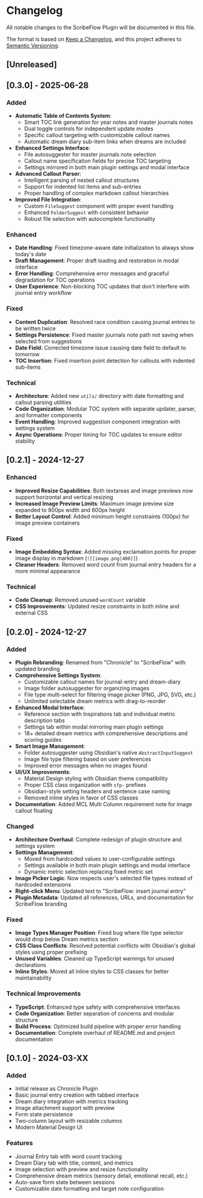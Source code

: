 # Changelog

All notable changes to the ScribeFlow Plugin will be documented in this file.

The format is based on [Keep a Changelog](https://keepachangelog.com/en/1.0.0/),
and this project adheres to [Semantic Versioning](https://semver.org/spec/v2.0.0.html).

## [Unreleased]

## [0.3.0] - 2025-06-28

### Added
- **Automatic Table of Contents System**: 
  - Smart TOC link generation for year notes and master journals notes
  - Dual toggle controls for independent update modes
  - Specific callout targeting with customizable callout names
  - Automatic dream diary sub-item links when dreams are included
- **Enhanced Settings Interface**:
  - File autosuggester for master journals note selection
  - Callout name specification fields for precise TOC targeting
  - Settings mirrored in both main plugin settings and modal interface
- **Advanced Callout Parser**:
  - Intelligent parsing of nested callout structures
  - Support for indented list items and sub-entries
  - Proper handling of complex markdown callout hierarchies
- **Improved File Integration**:
  - Custom `FileSuggest` component with proper event handling
  - Enhanced `FolderSuggest` with consistent behavior
  - Robust file selection with autocomplete functionality

### Enhanced
- **Date Handling**: Fixed timezone-aware date initialization to always show today's date
- **Draft Management**: Proper draft loading and restoration in modal interface
- **Error Handling**: Comprehensive error messages and graceful degradation for TOC operations
- **User Experience**: Non-blocking TOC updates that don't interfere with journal entry workflow

### Fixed
- **Content Duplication**: Resolved race condition causing journal entries to be written twice
- **Settings Persistence**: Fixed master journals note path not saving when selected from suggestions
- **Date Field**: Corrected timezone issue causing date field to default to tomorrow
- **TOC Insertion**: Fixed insertion point detection for callouts with indented sub-items

### Technical
- **Architecture**: Added new `utils/` directory with date formatting and callout parsing utilities
- **Code Organization**: Modular TOC system with separate updater, parser, and formatter components
- **Event Handling**: Improved suggestion component integration with settings system
- **Async Operations**: Proper timing for TOC updates to ensure editor stability

## [0.2.1] - 2024-12-27

### Enhanced
- **Improved Resize Capabilities**: Both textareas and image previews now support horizontal and vertical resizing
- **Increased Image Preview Limits**: Maximum image preview size expanded to 800px width and 600px height
- **Better Layout Control**: Added minimum height constraints (100px) for image preview containers

### Fixed
- **Image Embedding Syntax**: Added missing exclamation points for proper image display in markdown (`![[image.png|400]]`)
- **Cleaner Headers**: Removed word count from journal entry headers for a more minimal appearance

### Technical
- **Code Cleanup**: Removed unused `wordCount` variable
- **CSS Improvements**: Updated resize constraints in both inline and external CSS

## [0.2.0] - 2024-12-27

### Added
- **Plugin Rebranding**: Renamed from "Chronicle" to "ScribeFlow" with updated branding
- **Comprehensive Settings System**: 
  - Customizable callout names for journal-entry and dream-diary
  - Image folder autosuggester for organizing images
  - File type multi-select for filtering image picker (PNG, JPG, SVG, etc.)
  - Unlimited selectable dream metrics with drag-to-reorder
- **Enhanced Modal Interface**:
  - Reference section with Inspirations tab and individual metric description tabs
  - Settings tab within modal mirroring main plugin settings
  - 18+ detailed dream metrics with comprehensive descriptions and scoring guides
- **Smart Image Management**:
  - Folder autosuggester using Obsidian's native `AbstractInputSuggest`
  - Image file type filtering based on user preferences
  - Improved error messages when no images found
- **UI/UX Improvements**:
  - Material Design styling with Obsidian theme compatibility
  - Proper CSS class organization with `sfp-` prefixes
  - Obsidian-style setting headers and sentence case naming
  - Removed inline styles in favor of CSS classes
- **Documentation**: Added MCL Multi Column requirement note for image callout floating

### Changed
- **Architecture Overhaul**: Complete redesign of plugin structure and settings system
- **Settings Management**: 
  - Moved from hardcoded values to user-configurable settings
  - Settings available in both main plugin settings and modal interface
  - Dynamic metric selection replacing fixed metric set
- **Image Picker Logic**: Now respects user's selected file types instead of hardcoded extensions
- **Right-click Menu**: Updated text to "ScribeFlow: insert journal entry"
- **Plugin Metadata**: Updated all references, URLs, and documentation for ScribeFlow branding

### Fixed
- **Image Types Manager Position**: Fixed bug where file type selector would drop below Dream metrics section
- **CSS Class Conflicts**: Resolved potential conflicts with Obsidian's global styles using proper prefixing
- **Unused Variables**: Cleaned up TypeScript warnings for unused declarations
- **Inline Styles**: Moved all inline styles to CSS classes for better maintainability

### Technical Improvements
- **TypeScript**: Enhanced type safety with comprehensive interfaces
- **Code Organization**: Better separation of concerns and modular structure
- **Build Process**: Optimized build pipeline with proper error handling
- **Documentation**: Complete overhaul of README.md and project documentation

## [0.1.0] - 2024-03-XX

### Added
- Initial release as Chronicle Plugin
- Basic journal entry creation with tabbed interface
- Dream diary integration with metrics tracking
- Image attachment support with preview
- Form state persistence
- Two-column layout with resizable columns
- Modern Material Design UI

### Features
- Journal Entry tab with word count tracking
- Dream Diary tab with title, content, and metrics
- Image selection with preview and resize functionality
- Comprehensive dream metrics (sensory detail, emotional recall, etc.)
- Auto-save form state between sessions
- Customizable date formatting and target note configuration